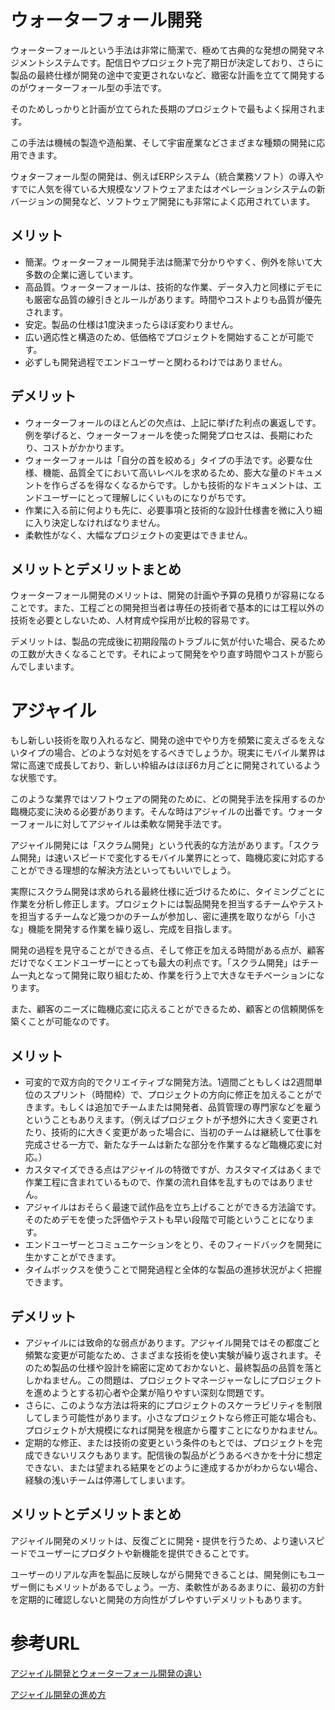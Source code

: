 # ウォーターフォール開発
ウォーターフォールという手法は非常に簡潔で、極めて古典的な発想の開発マネジメントシステムです。配信日やプロジェクト完了期日が決定しており、さらに製品の最終仕様が開発の途中で変更されないなど、緻密な計画を立てて開発するのがウォーターフォール型の手法です。

そのためしっかりと計画が立てられた長期のプロジェクトで最もよく採用されます。

この手法は機械の製造や造船業、そして宇宙産業などさまざまな種類の開発に応用できます。

ウォターフォール型の開発は、例えばERPシステム（統合業務ソフト）の導入やすでに人気を得ている大規模なソフトウェアまたはオペレーションシステムの新バージョンの開発など、ソフトウェア開発にも非常によく応用されています。

## メリット
- 簡潔。ウォーターフォール開発手法は簡潔で分かりやすく、例外を除いて大多数の企業に適しています。
- 高品質。ウォーターフォールは、技術的な作業、データ入力と同様にデモにも厳密な品質の線引きとルールがあります。時間やコストよりも品質が優先されます。
- 安定。製品の仕様は1度決まったらほぼ変わりません。
- 広い適応性と構造のため、低価格でプロジェクトを開始することが可能です。
- 必ずしも開発過程でエンドユーザーと関わるわけではありません。

## デメリット
- ウォーターフォールのほとんどの欠点は、上記に挙げた利点の裏返しです。例を挙げると、ウォーターフォールを使った開発プロセスは、長期にわたり、コストがかかります。
- ウォーターフォールは「自分の首を絞める」タイプの手法です。必要な仕様、機能、品質全てにおいて高いレベルを求めるため、膨大な量のドキュメントを作らざるを得なくなるからです。しかも技術的なドキュメントは、エンドユーザーにとって理解しにくいものになりがちです。
- 作業に入る前に何よりも先に、必要事項と技術的な設計仕様書を微に入り細に入り決定しなければなりません。
- 柔軟性がなく、大幅なプロジェクトの変更はできません。

## メリットとデメリットまとめ
ウォーターフォール開発のメリットは、開発の計画や予算の見積りが容易になることです。また、工程ごとの開発担当者は専任の技術者で基本的には工程以外の技術を必要としないため、人材育成や採用が比較的容易です。

デメリットは、製品の完成後に初期段階のトラブルに気が付いた場合、戻るための工数が大きくなることです。それによって開発をやり直す時間やコストが膨らんでしまいます。


# アジャイル
もし新しい技術を取り入れるなど、開発の途中でやり方を頻繁に変えざるをえないタイプの場合、どのような対処をするべきでしょうか。現実にモバイル業界は常に高速で成長しており、新しい枠組みはほぼ6カ月ごとに開発されているような状態です。

このような業界ではソフトウェアの開発のために、どの開発手法を採用するのか臨機応変に決める必要があります。そんな時はアジャイルの出番です。ウォーターフォールに対してアジャイルは柔軟な開発手法です。

アジャイル開発には「スクラム開発」という代表的な方法があります。「スクラム開発」は速いスピードで変化するモバイル業界にとって、臨機応変に対応することができる理想的な解決方法といってもいいでしょう。

 

実際にスクラム開発は求められる最終仕様に近づけるために、タイミングごとに作業を分析し修正します。プロジェクトには製品開発を担当するチームやテストを担当するチームなど幾つかのチームが参加し、密に連携を取りながら「小さな」機能を開発する作業を繰り返し、完成を目指します。

開発の過程を見守ることができる点、そして修正を加える時間がある点が、顧客だけでなくエンドユーザーにとっても最大の利点です。「スクラム開発」はチーム一丸となって開発に取り組むため、作業を行う上で大きなモチベーションになります。

また、顧客のニーズに臨機応変に応えることができるため、顧客との信頼関係を築くことが可能なのです。

## メリット
- 可変的で双方向的でクリエイティブな開発方法。1週間ごともしくは2週間単位のスプリント（時間枠）で、プロジェクトの方向に修正を加えることができます。もしくは追加でチームまたは開発者、品質管理の専門家などを雇うということもありえます。（例えばプロジェクトが予想外に大きく変更されたり、技術的に大きく変更があった場合に、当初のチームは継続して仕事を完成させる一方で、新たなチームは新たな部分を作業するなど臨機応変に対応。）
- カスタマイズできる点はアジャイルの特徴ですが、カスタマイズはあくまで作業工程に含まれているもので、作業の流れ自体を乱すものではありません。
- アジャイルはおそらく最速で試作品を立ち上げることができる方法論です。そのためデモを使った評価やテストも早い段階で可能ということになります。
- エンドユーザーとコミュニケーションをとり、そのフィードバックを開発に生かすことができます。
- タイムボックスを使うことで開発過程と全体的な製品の進捗状況がよく把握できます。
 
## デメリット
- アジャイルには致命的な弱点があります。アジャイル開発ではその都度ごと頻繁な変更が可能なため、さまざまな技術を使い実験が繰り返されます。そのため製品の仕様や設計を綿密に定めておかないと、最終製品の品質を落としかねません。この問題は、プロジェクトマネージャーなしにプロジェクトを進めようとする初心者や企業が陥りやすい深刻な問題です。
- さらに、このような方法は将来的にプロジェクトのスケーラビリティを制限してしまう可能性があります。小さなプロジェクトなら修正可能な場合も、プロジェクトが大規模になれば開発を根底から覆すことになりかねません。
- 定期的な修正、または技術の変更という条件のもとでは、プロジェクトを完成できないリスクもあります。配信後の製品がどうあるべきかを十分に想定できない、または望まれる結果をどのように達成するかがわからない場合、経験の浅いチームは停滞してしまいます。

## メリットとデメリットまとめ
アジャイル開発のメリットは、反復ごとに開発・提供を行うため、より速いスピードでユーザーにプロダクトや新機能を提供できることです。

ユーザーのリアルな声を製品に反映しながら開発できることは、開発側にもユーザー側にもメリットがあるでしょう。一方、柔軟性があるあまりに、最初の方針を定期的に確認しないと開発の方向性がブレやすいデメリットもあります。


# 参考URL
[アジャイル開発とウォーターフォール開発の違い](https://backlog.com/ja/blog/what-is-agile-and-waterfall/)

[アジャイル開発の進め方](https://www.ipa.go.jp/files/000065606.pdf)
